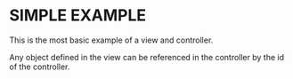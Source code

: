 SIMPLE EXAMPLE
==============

This is the most basic example of a view and controller.

Any object defined in the view can be referenced in the controller by the id of the controller.

